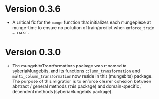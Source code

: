# Version 0.3.6

* A critical fix for the `munge` function that initializes each mungepiece
  at munge-time to ensure no pollution of train/predict when `enforce_train = FALSE`.

# Version 0.3.0

  * The mungebitsTransformations package was renamed to syberiaMungebits,
    and its functions `column_transformation` and `multi_column_transformation`
    now reside in this (mungebits) package. The purpose of this migration is to
    enforce clearer cohesion between abstract / general methods (this package)
    and domain-specific / dependent methods (syberiaMungebits package).

